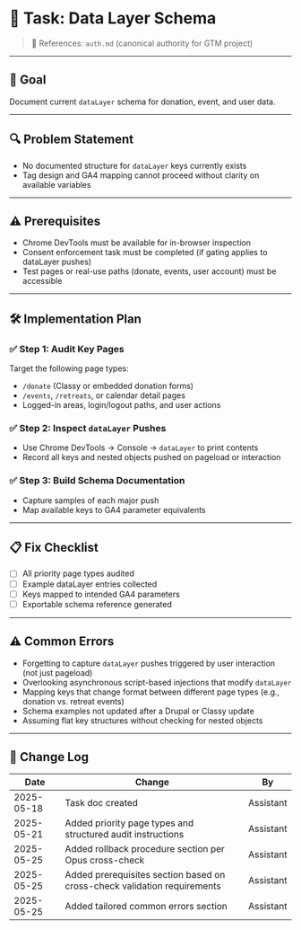 # 📌 Task: Data Layer Schema
> 📎 References: `auth.md` (canonical authority for GTM project)

---

## 🎯 Goal
Document current `dataLayer` schema for donation, event, and user data.

---

## 🔍 Problem Statement
- No documented structure for `dataLayer` keys currently exists
- Tag design and GA4 mapping cannot proceed without clarity on available variables

---

## ⚠️ Prerequisites

- Chrome DevTools must be available for in-browser inspection
- Consent enforcement task must be completed (if gating applies to dataLayer pushes)
- Test pages or real-use paths (donate, events, user account) must be accessible

---

## 🛠️ Implementation Plan

### ✅ Step 1: Audit Key Pages
Target the following page types:
- `/donate` (Classy or embedded donation forms)
- `/events`, `/retreats`, or calendar detail pages
- Logged-in areas, login/logout paths, and user actions

### ✅ Step 2: Inspect `dataLayer` Pushes
- Use Chrome DevTools → Console → `dataLayer` to print contents
- Record all keys and nested objects pushed on pageload or interaction

### ✅ Step 3: Build Schema Documentation
- Capture samples of each major push
- Map available keys to GA4 parameter equivalents

---

## 📋 Fix Checklist
- [ ] All priority page types audited
- [ ] Example dataLayer entries collected
- [ ] Keys mapped to intended GA4 parameters
- [ ] Exportable schema reference generated

---

## ⚠️ Common Errors

- Forgetting to capture `dataLayer` pushes triggered by user interaction (not just pageload)
- Overlooking asynchronous script-based injections that modify `dataLayer`
- Mapping keys that change format between different page types (e.g., donation vs. retreat events)
- Schema examples not updated after a Drupal or Classy update
- Assuming flat key structures without checking for nested objects


---

## 🔄 Change Log
| Date       | Change                                                      | By         |
|------------|-------------------------------------------------------------|------------|
| 2025-05-18 | Task doc created                                             | Assistant  |
| 2025-05-21 | Added priority page types and structured audit instructions | Assistant  |
| 2025-05-25 | Added rollback procedure section per Opus cross-check       | Assistant  |
| 2025-05-25 | Added prerequisites section based on cross-check validation requirements | Assistant  |
| 2025-05-25 | Added tailored common errors section                        | Assistant  |
